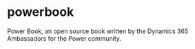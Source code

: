 # powerbook
Power Book, an open source book written by the Dynamics 365 Ambassadors for the Power community.
